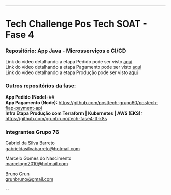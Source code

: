 -----
# Tech Challenge Pos Tech SOAT - Fase 4
### Repositório: App Java - Microsserviços e CI/CD

Link do vídeo detalhando a etapa Pedido pode ser visto <a href="#" target="_blank">aqui</a> <br>
Link do vídeo detalhando a etapa Pagamento pode ser visto <a href="https://www.youtube.com/watch?v=4ret1kL2kYU" target="_blank">aqui</a> <br>
Link do vídeo detalhando a etapa Produção pode ser visto <a href="https://www.youtube.com/watch?v=AzamHlOm1KM" target="_blank">aqui</a> <br>

### Outros repositórios da fase:
<b> App Pedido (Node): </b> ## <br>
<b> App Pagamento (Node): </b> https://github.com/posttech-grupo60/postech-fiap-payment-api <br>
<b> Infra Etapa Produção com Terraform | Kubernetes | AWS (EKS): </b> https://github.com/grunbruno/tech-fase4-tf-k8s <br>

### Integrantes Grupo 76

Gabriel da Silva Barreto<br>
gabrieldasilvabarreto@hotmail.com

Marcelo Gomes do Nascimento <br>
marcelogn2010@hotmail.com

Bruno Grun <br>
grunbruno@gmail.com


--
